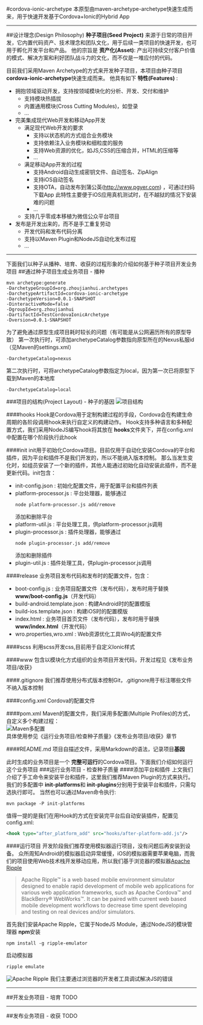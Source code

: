 #cordova-ionic-archetype
本原型由maven-archetype-archetype快速生成而来，用于快速开发基于Cordova+Ionic的Hybrid App

---

##设计理念(Design Philosophy)
**种子项目(Seed Project)** 来源于日常的项目开发，它内置代码资产、技术理念和团队文化，用于后续一类项目的快速开发，也可用于孵化开发平台和产品。
他的宗旨是 **资产化(Asset)**: 产出可持续交付客户价值的模式、解决方案和利好团队战斗力的文化，而不仅是一堆应付的代码。

目前我们采用Maven Archetype的方式来开发种子项目，本项目由种子项目 **cordova-ionic-archetype**快速生成而来。
他具有如下 **特性(Features)** : 

- 拥抱领域驱动开发，支持按领域模块化的分析、开发、交付和维护
    - 支持模块热插拔
    - 内置通用模块(Cross Cutting Modules)，如登录
    - ...
- 完美集成现代Web开发和移动App开发    
    - 满足现代Web开发的要求
        - 支持以状态机的方式组合业务模块
        - 支持依赖注入业务模块和细粒度的服务
        - 支持Web资源的优化，如JS,CSS的压缩合并，HTML的压缩等
        - ...
    - 满足移动App开发的过程
        - 支持Android自动生成密钥文件、自动签名、ZipAlign
        - 支持iOS自动签名
        - 支持OTA，自动发布到蒲公英(http://www.pgyer.com) ，可通过扫码下载App
          此特性主要便于iOS应用真机测试时，在不越狱的情况下安装难的问题
        - ...  
    - 支持几乎零成本移植为微信公众平台项目 
- 发布是开发出来的，而不是手工重复劳动
    - 开发代码和发布代码分离
    - 支持以Maven Plugin和NodeJS自动化发布过程
    - ...

---

下面我们以种子从播种、培育、收获的过程形象的介绍如何基于种子项目开发业务项目
##通过种子项目生成业务项目 - 播种
```
mvn archetype:generate 
-DarchetypeGroupId=org.zhoujianhui.archetypes
-DarchetypeArtifactId=cordova-ionic-archetype
-DarchetypeVersion=0.0.1-SNAPSHOT
-DinteractiveMode=false 
-DgroupId=org.zhoujianhui
-DartifactId=TestCordovaIonicArchetype
-Dversion=0.0.1-SNAPSHOT 
```

为了避免通过原型生成项目耗时较长的问题（有可能是从公网遍历所有的原型导致）
第一次执行时，可添加archetypeCatalog参数指向原型所在的Nexus私服id（见Maven的settings.xml）
```
-DarchetypeCatalog=nexus
```

第二次执行时，可将archetypeCatalog参数指定为local，因为第一次已将原型下载到Maven的本地库
```
-DarchetypeCatalog=local
```

###项目的结构(Project Layout) - 种子的基因
![项目结构](http://zhoujianhui.bitbucket.org/maven-archetype/cordova-ionic-archetype-layout.png)

####hooks
Hook是Cordova用于定制构建过程的手段，Cordova会在构建生命周期的各阶段调用hook来执行自定义的构建动作。
Hook支持多种语言和多种配置方式，我们采用NodeJS编写hook将其放在 **hooks**文件夹下，并在config.xml中配置在哪个阶段执行此hook

####init
init用于初始化Cordova项目。目前仅用于自动化安装Cordova的平台和插件，因为平台和插件不是我们开发的，所以不能纳入版本控制。
那么当发生变化时，如组员安装了一个新的插件，其他人能通过初始化自动安装此插件，而不是更新代码。init包含：

- init-config.json : 初始化配置文件，用于配置平台和插件列表
- platform-processor.js : 平台处理器，能够通过
  ```
  node platform-processor.js add/remove
  ```
  添加和删除平台
- platform-util.js : 平台处理工具，供platform-processor.js调用
- plugin-processor.js : 插件处理器，能够通过
  ```
  node plugin-processor.js add/remove
  ```
  添加和删除插件
- plugin-util.js : 插件处理工具，供plugin-processor.js调用  

####release
业务项目发布代码和发布时的配置文件，包含：

- boot-config.js : 业务项目配置文件（发布代码），发布时用于替换 **www/boot-config.js**（开发代码）
- build-android.template.json : 构建Android时的配置模版
- build-ios.template.json : 构建iOS时的配置模版
- index.html : 业务项目首页文件（发布代码），发布时用于替换 **www/index.html**（开发代码）
- wro.properties,wro.xml : Web资源优化工具Wro4j的配置文件

####scss
利用scss开发css,目前用于自定义Ionic样式

####www
包含以模块化方式组织的业务项目开发代码，开发过程见《发布业务项目/收获》

####.gitignore
我们推荐使用分布式版本控制Git，.gitignore用于标注哪些文件不纳入版本控制

####config.xml
Cordova的配置文件

####pom.xml
Maven的配置文件，我们采用多配置(Multiple Profiles)的方式，自定义多个构建过程：  
![Maven多配置](http://zhoujianhui.bitbucket.org/maven-archetype/cordova-ionic-archetype-multiple-profiles.png)    
具体使用参见《运行业务项目/检查种子质量》《发布业务项目/收获》章节

####README.md
项目自描述文件，采用Markdown的语法，记录项目**基因**

此时生成的业务项目是一个 **完整可运行**的Cordova项目。下面我们介绍如何运行这个业务项目
###运行业务项目 - 检查种子质量
####添加平台和插件
上文我们介绍了手工命令来安装平台和插件，这里我们推荐Maven Plugin的方式来执行。
我们的多配置中 **init-platforms**和 **init-plugins**分别用于安装平台和插件，只需勾选执行即可。
当然也可以通过Maven命令执行:
```
mvn package -P init-platforms
```
值得一提的是我们在用Hook的方式在安装完平台后自动安装插件，配置见config.xml:
```xml
<hook type="after_platform_add" src="hooks/after-platform-add.js"/>
```

####运行项目
开发阶段我们推荐使用模拟器运行项目，没有问题后再安装到设备。
众所周知Android的模拟器启动异常缓慢，iOS的模拟器需要苹果电脑，而我们的项目使用Web技术栈开发移动应用，所以我们基于浏览器的模拟器[Apache Ripple](http://ripple.incubator.apache.org)
>Apache Ripple™ is a web based mobile environment simulator designed to enable rapid development of mobile web applications for various web application frameworks, such as Apache Cordova™ and BlackBerry® WebWorks™. 
>It can be paired with current web based mobile development workflows to decrease time spent developing and testing on real devices and/or simulators.

首先我们安装Apache Ripple，它属于NodeJS Module，通过NodeJS的模块管理器 **npm**安装
```
npm install -g ripple-emulator
```

启动模拟器
```
ripple emulate
``` 
![Apache Ripple](http://zhoujianhui.bitbucket.org/maven-archetype/cordova-ionic-archetype-ripple.png) 
我们主要通过浏览器的开发者工具调试解决JS的错误

---

##开发业务项目 - 培育
TODO

---

##发布业务项目 - 收获
TODO
